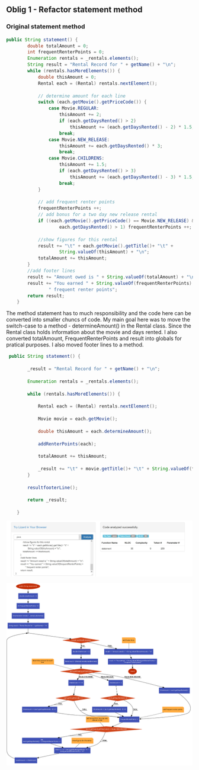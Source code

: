 ## Oblig 1 - Refactor statement method

### Original statement method
```java
public String statement() {
        double totalAmount = 0;
        int frequentRenterPoints = 0;
        Enumeration rentals = _rentals.elements();
        String result = "Rental Record for " + getName() + "\n";
        while (rentals.hasMoreElements()) {
            double thisAmount = 0;
            Rental each = (Rental) rentals.nextElement();

            // determine amount for each line
            switch (each.getMovie().getPriceCode()) {
                case Movie.REGULAR:
                    thisAmount += 2;
                    if (each.getDaysRented() > 2)
                        thisAmount += (each.getDaysRented() - 2) * 1.5;
                    break;
                case Movie.NEW_RELEASE:
                    thisAmount += each.getDaysRented() * 3;
                    break;
                case Movie.CHILDRENS:
                    thisAmount += 1.5;
                    if (each.getDaysRented() > 3)
                        thisAmount += (each.getDaysRented() - 3) * 1.5;
                    break;
            }

            // add frequent renter points
            frequentRenterPoints ++;
            // add bonus for a two day new release rental
            if ((each.getMovie().getPriceCode() == Movie.NEW_RELEASE) &&
                    each.getDaysRented() > 1) frequentRenterPoints ++;

            //show figures for this rental
            result += "\t" + each.getMovie().getTitle()+ "\t" +
                    String.valueOf(thisAmount) + "\n";
            totalAmount += thisAmount;
        }
        //add footer lines
        result += "Amount owed is " + String.valueOf(totalAmount) + "\n";
        result += "You earned " + String.valueOf(frequentRenterPoints) +
                " frequent renter points";
        return result;
    }
```
The method statement has to much responsibility and the code here can be converted into smaller chuncs of code. My main goal here was to move the switch-case to a method - determineAmount() in the Rental class. Since the Rental class holds information about the movie and days rented. I also converted totalAmount, FrequentRenterPoints and result into globals for pratical purposes. I also moved footer lines to a method.
```java
 public String statement() {

        _result = "Rental Record for " + getName() + "\n";

        Enumeration rentals = _rentals.elements();

        while (rentals.hasMoreElements()) {

            Rental each = (Rental) rentals.nextElement();

            Movie movie = each.getMovie();

            double thisAmount = each.determineAmount();

            addRenterPoints(each);

            totalAmount += thisAmount;

            _result += "\t" + movie.getTitle()+ "\t" + String.valueOf(thisAmount) + "\n";
        }

        resultfooterLine();

        return _result;

    }
```



![](original-statement-complexity.JPG)

![](original-statement-graph.svg)
